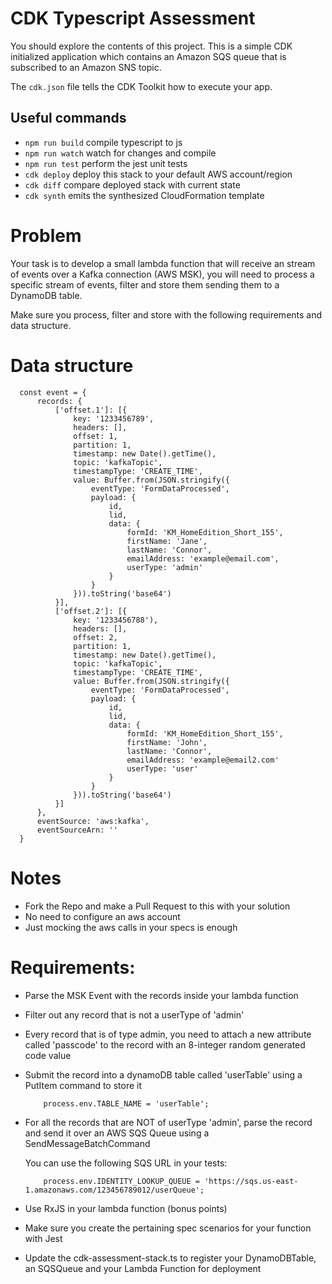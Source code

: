 # CDK Typescript Assessment

You should explore the contents of this project. This is a simple CDK
initialized application which contains an Amazon SQS queue that is subscribed to an Amazon SNS topic.

The `cdk.json` file tells the CDK Toolkit how to execute your app.

## Useful commands

* `npm run build`   compile typescript to js
* `npm run watch`   watch for changes and compile
* `npm run test`    perform the jest unit tests
* `cdk deploy`      deploy this stack to your default AWS account/region
* `cdk diff`        compare deployed stack with current state
* `cdk synth`       emits the synthesized CloudFormation template

# Problem

Your task is to develop a small lambda function that will receive an stream of
events over a Kafka connection (AWS MSK), you will need to process a specific stream of
events, filter and store them sending them to a DynamoDB table.

Make sure you process, filter and store with the following requirements and data
structure.

# Data structure

```
  const event = {
      records: {
          ['offset.1']: [{
              key: '1233456789',
              headers: [],
              offset: 1,
              partition: 1,
              timestamp: new Date().getTime(),
              topic: 'kafkaTopic',
              timestampType: 'CREATE_TIME',
              value: Buffer.from(JSON.stringify({
                  eventType: 'FormDataProcessed',
                  payload: {
                      id,
                      lid,
                      data: {
                          formId: 'KM_HomeEdition_Short_155',
                          firstName: 'Jane',
                          lastName: 'Connor',
                          emailAddress: 'example@email.com',
                          userType: 'admin'
                      }
                  }
              })).toString('base64')
          }],
          ['offset.2']: [{
              key: '1233456788'),
              headers: [],
              offset: 2,
              partition: 1,
              timestamp: new Date().getTime(),
              topic: 'kafkaTopic',
              timestampType: 'CREATE_TIME',
              value: Buffer.from(JSON.stringify({
                  eventType: 'FormDataProcessed',
                  payload: {
                      id,
                      lid,
                      data: {
                          formId: 'KM_HomeEdition_Short_155',
                          firstName: 'John',
                          lastName: 'Connor',
                          emailAddress: 'example@email2.com'
                          userType: 'user'
                      }
                  }
              })).toString('base64')
          }]
      },
      eventSource: 'aws:kafka',
      eventSourceArn: ''
  }
```

# Notes
* Fork the Repo and make a Pull Request to this with your solution
* No need to configure an aws account
* Just mocking the aws calls in your specs is enough

# Requirements:

- Parse the MSK Event with the records inside your lambda function
- Filter out any record that is not a userType of 'admin'
- Every record that is of type admin, you need to attach a new attribute called
  'passcode' to the record with an 8-integer random generated code value
- Submit  the record into a dynamoDB table called 'userTable' using
  a PutItem command to store it
  ```
      process.env.TABLE_NAME = 'userTable';
  ```

- For all the records that are NOT of userType 'admin', parse the record and
  send it over an AWS SQS Queue using a SendMessageBatchCommand

  You can use the following SQS URL in your tests:
  ```
      process.env.IDENTITY_LOOKUP_QUEUE = 'https://sqs.us-east-1.amazonaws.com/123456789012/userQueue';
  ```

- Use RxJS in your lambda function (bonus points)
- Make sure you create the pertaining spec scenarios for your function with Jest
- Update the cdk-assessment-stack.ts to register your DynamoDBTable, an SQSQueue and
  your Lambda Function for deployment
